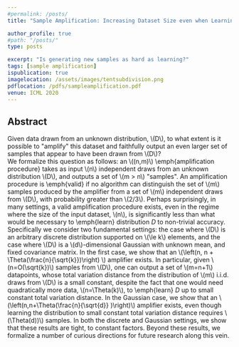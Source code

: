 ```yaml
---
#permalink: /posts/
title: "Sample Amplification: Increasing Dataset Size even when Learning is Impossible"

author_profile: true
#path: "/posts/"
type: posts

excerpt: "Is generating new samples as hard as learning?"
tags: [sample amplification]
ispublication: true
imagelocation: /assets/images/tentsubdivision.png
pdflocation: /pdfs/sampleamplification.pdf
venue: ICML 2020
---
```

## Abstract
Given data drawn from an unknown distribution, \\(D\\), to what extent is it possible to "amplify" this dataset and faithfully output an even larger set of samples that appear to have been drawn from \\(D\\)?  
We formalize this question as follows:  an \\((n,m)\\) \emph{amplification procedure} takes as input \\(n\\) independent draws from an unknown distribution \\(D\\), and outputs a set of \\(m > n\\) "samples".  An amplification procedure is \emph{valid} if no algorithm can distinguish the set of \\(m\\) samples produced by the amplifier from a set of \\(m\\) independent draws from \\(D\\), with probability greater than \\(2/3\\).  Perhaps surprisingly, in many settings, a valid amplification procedure exists, even in the regime where the size of the input dataset, \\(n\\), is significantly less than what would be necessary to \emph{learn} distribution $D$ to non-trivial accuracy.  Specifically we consider two fundamental settings: the case where \\(D\\) is an arbitrary discrete distribution supported on \\(\le k\\) elements, and the case where \\(D\\) is a \\(d\\)-dimensional Gaussian with unknown mean, and fixed covariance matrix.  In the first case, we show that an \\(\left(n, n + \Theta(\frac{n}{\sqrt{k}})\right) \\) amplifier exists.   In particular, given \\(n=O(\sqrt{k})\\) samples from \\(D\\), one can output a set of \\(m=n+1\\) datapoints, whose total variation distance from the distribution of \\(m\\) i.i.d. draws from \\(D\\) is a small constant, despite the fact that one would need quadratically more data, \\(n=\Theta(k)\\), to \emph{learn} $D$ up to small constant total variation distance. In the Gaussian case, we show that an \\(\left(n,n+\Theta(\frac{n}{\sqrt{d}} )\right)\\) amplifier exists, even though learning the distribution to small constant total variation distance requires \\(\Theta(d))\\) samples.  In both the discrete  and Gaussian settings, we show that these results are tight, to constant factors.  Beyond these results, we formalize a number of curious directions for future research along this vein.

<!-- ## Main Idea -->


